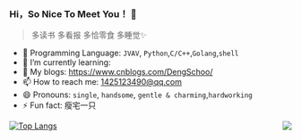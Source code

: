 ### Hi，So Nice To Meet You！ 👋

> 多读书 多看报 多恰零食 多睡觉✨



- 🔭 Programming Language: `JVAV`, `Python`,`C/C++`,`Golang`,`shell`
- 🌱 I’m currently learning:
- :notebook: My blogs: https://www.cnblogs.com/DengSchoo/
- 📫 How to reach me: 1425123490@qq.com
- 😄 Pronouns:  `single`, `handsome`, `gentle & charming`,`hardworking`
- ⚡ Fun fact: 瘦宅一只



<img align="right" src="https://github-readme-stats.vercel.app/api?username=DengSchoo&show_icons=true&theme=tokyonight">

[![Top Langs](https://github-readme-stats.vercel.app/api/top-langs/?username=DengSchoo&layout=compact)](https://github.com/anuraghazra/github-readme-stats)
